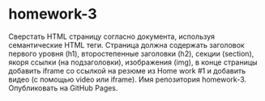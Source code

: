 # homework-3
Сверстать HTML страницу согласно документа, используя семантические HTML теги. Страница должна содержать  заголовок первого уровня (h1), второстепенные заголовки (h2), 
секции (section), якоря ссылки (на подзаголовки), изображения (img), в конце страницы добавить iframe со ссылкой на резюме из Home work #1 и добавить видео 
(с помощью video или iframe).
Имя репозитория homework-3. Опубликовать на GitHub Pages.
